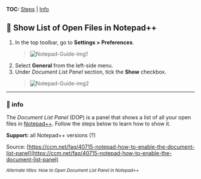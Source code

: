**TOC:** [Steps](#-show-list-of-open-files-in-notepad) | [Info](#-info)

## 📝 Show List of Open Files in Notepad++

1. In the top toolbar, go to **Settings > Preferences**.
    > ![Notepad-Guide-img1](https://user-images.githubusercontent.com/75575687/101288587-aafba380-37f7-11eb-97da-11e5846a26f2.png)
2. Select **General** from the left-side menu.
3. Under *Document List Panel* section, tick the **Show** checkbox.<br>
    > ![Notepad-Guide-img2](https://user-images.githubusercontent.com/75575687/101288672-24939180-37f8-11eb-99b2-57c532d067c8.png)
----------

### 🔹 info
The *Document List Panel* (DOP) is a panel that shows a list of all your open files in [Notepad++](https://notepad-plus-plus.org/). Follow the steps below to learn how to show it.

**Support:** all Notepad++ versions (?)

Source: [https://ccm.net/faq/40715-notepad-how-to-enable-the-document-list-panel](https://ccm.net/faq/40715-notepad-how-to-enable-the-document-list-panel)

<sup>*Alternate titles: How to Open Document List Panel in Notepad++*</sup>
